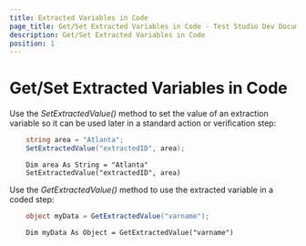 ```yaml
---
title: Extracted Variables in Code
page_title: Get/Set Extracted Variables in Code - Test Studio Dev Documentation
description: Get/Set Extracted Variables in Code
position: 1
---
```

# Get/Set Extracted Variables in Code

Use the *SetExtractedValue()* method to set the value of an extraction variable so it can be used later in a standard action or verification step:

````C#
    string area = "Atlanta";
    SetExtractedValue("extractedID", area);
````
````VB
    Dim area As String = "Atlanta"
    SetExtractedValue("extractedID", area)
````

Use the *GetExtractedValue()* method to use the extracted variable in a coded step:

````C#
    object myData = GetExtractedValue("varname");
````
````VB
    Dim myData As Object = GetExtractedValue("varname")
````